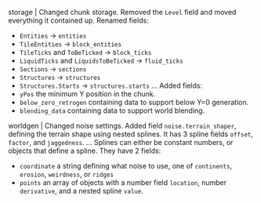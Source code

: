 storage | Changed chunk storage. Removed the `Level` field and moved everything it contained up. Renamed fields:
* `Entities` -> `entities`
* `TileEntities` -> `block_entities`
* `TileTicks` and `ToBeTicked` -> `block_ticks`
* `LiquidTicks` and `LiquidsToBeTicked` -> `fluid_ticks`
* `Sections` -> `sections`
* `Structures` -> `structures`
* `Structures.Starts` -> `structures.starts`
...
Added fields:
* `yPos` the minimum Y position in the chunk.
* `below_zero_retrogen` containing data to support below Y=0 generation.
* `blending_data` containing data to support world blending.

worldgen | Changed noise settings. Added field `noise.terrain_shaper`, defining the terrain shape using nested splines. It has 3 spline fields `offset`, `factor`, and `jaggedness`.
...
Splines can either be constant numbers, or objects that define a spline. They have 2 fields:
* `coordinate` a string defining what noise to use, one of `continents`, `erosion`, `weirdness`, or `ridges`
* `points` an array of objects with a number field `location`, number `derivative`, and a nested spline `value`.
